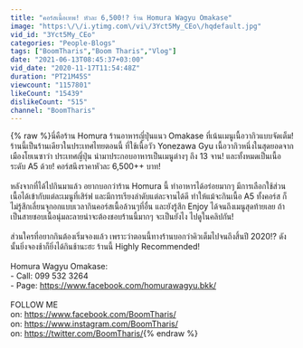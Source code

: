 ```yaml
---
title: "คอร์สเนื้อเทพ! หัวละ 6,500!? ร้าน Homura Wagyu Omakase"
image: "https:\/\/i.ytimg.com\/vi\/3Yct5My_CEo\/hqdefault.jpg"
vid_id: "3Yct5My_CEo"
categories: "People-Blogs"
tags: ["BoomTharis","Boom Tharis","Vlog"]
date: "2021-06-13T08:45:37+03:00"
vid_date: "2020-11-17T11:54:48Z"
duration: "PT21M45S"
viewcount: "1157801"
likeCount: "15439"
dislikeCount: "515"
channel: "BoomTharis"
---
```

{% raw %}นี่คือร้าน Homura ร้านอาหารญี่ปุ่นแนว Omakase ที่เน้นเมนูเนื้อวากิวแบบจัดเต็ม! ร้านนี้เป็นร้านเดียวในประเทศไทยตอนนี้ ที่ใช้เนื้อวัว Yonezawa Gyu เนื้อวากิวหนึ่งในสุดยอดจากเมืองโยเนซาว่า ประเทศญี่ปุ่น นำมาประกอบอาหารเป็นเมนูต่างๆ ถึง 13 จาน! และทั้งหมดเป็นเนื้อระดับ A5 ด้วย! คอร์สนึงราคาหัวละ 6,500++ บาท! <br /><br />หลังจากที่ได้ไปกินมาแล้ว อยากบอกว่าร้าน Homura นี้ ทำอาหารได้อร่อยมากๆ มีการเลือกใช้ส่วนเนื้อได้เข้ากับแต่ละเมนูที่เสิร์ฟ และมีการเรียงลำดับแต่ละจานได้ดี ทำให้แม้จะกินเนื้อ A5 ทั้งคอร์ส ก็ไม่รู้สึกเลี่ยนจุกอกแบบเวลากินคอร์สเนื้อล้วนๆที่อื่น และยังรู้สึก Enjoy ได้จนถึงเมนูสุดท้ายเลย ถ้าเป็นสายชอบเนื้อนุ่มละลายน่าจะต้องชอบร้านนี้มากๆ จะเป็นยังไง ไปดูในคลิปกัน!<br /><br />ส่วนใครที่อยากกินต้องเริ่มจองแล้ว เพราะว่าตอนนี้ทางร้านบอกว่าคิวเต็มไปจนถึงสิ้นปี 2020!? ดังนั้นยิ่งจองช้าก็ยิ่งได้กินช้านะฮะ ร้านนี้ Highly Recommended!<br /><br />Homura Wagyu Omakase:<br />- Call: 099 532 3264<br />- Page: <a rel="nofollow" target="blank" href="https://www.facebook.com/homurawagyu.bkk/">https://www.facebook.com/homurawagyu.bkk/</a><br /><br />FOLLOW ME<br />on: <a rel="nofollow" target="blank" href="https://www.facebook.com/BoomTharis/">https://www.facebook.com/BoomTharis/</a><br />on: <a rel="nofollow" target="blank" href="https://www.instagram.com/BoomTharis/">https://www.instagram.com/BoomTharis/</a><br />on: <a rel="nofollow" target="blank" href="https://twitter.com/BoomTharis/">https://twitter.com/BoomTharis/</a>{% endraw %}
